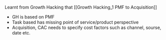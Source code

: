 Learnt from Growth Hacking that [[Growth Hacking_1 PMF to Acquisition]]
- GH is based on PMF
- Task based has missing point of service/product perspective
- Acquisition, CAC needs to specify cost factors such as channel, sourse, date etc.
